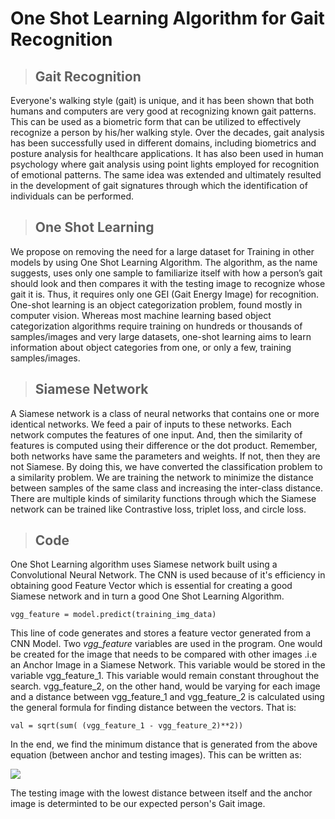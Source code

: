 # One Shot Learning Algorithm for Gait Recognition
<!-- > Comment this and the link once done:
> Reference: https://docs.github.com/en/get-started/writing-on-github/getting-started-with-writing-and-formatting-on-github/basic-writing-and-formatting-syntax -->
> ## Gait Recognition
Everyone's walking style (gait) is unique, and it has been shown that both humans and computers are very good at recognizing known gait patterns. This can be used as a biometric form that can be utilized to effectively recognize a person by his/her walking style. Over the decades, gait analysis has been successfully used in different domains, including biometrics and posture analysis for healthcare applications. It has also been used in human psychology where gait analysis using point lights employed for recognition of emotional patterns. The same idea was extended and ultimately resulted in the development of gait signatures through which the identification of individuals can be performed.
> ## One Shot Learning
We propose on removing the need for a large dataset for Training in other models by using One Shot Learning Algorithm. The algorithm, as the name suggests, uses only one sample to familiarize itself with how a person’s gait should look and then compares it with the testing image to recognize whose gait it is. Thus, it requires only one GEI (Gait Energy Image) for recognition. 
One-shot learning is an object categorization problem, found mostly in computer vision. Whereas most machine learning based object categorization algorithms require training on hundreds or thousands of samples/images and very large datasets, one-shot learning aims to learn information about object categories from one, or only a few, training samples/images.
>## Siamese Network
A Siamese network is a class of neural networks that contains one or more identical networks. We feed a pair of inputs to these networks. Each network computes the features of one input. And, then the similarity of features is computed using their difference or the dot product. Remember, both networks have same the parameters and weights. If not, then they are not Siamese.
By doing this, we have converted the classification problem to a similarity problem. We are training the network to minimize the distance between samples of the same class and increasing the inter-class distance. There are multiple kinds of similarity functions through which the Siamese network can be trained like Contrastive loss, triplet loss, and circle loss.

>## Code
One Shot Learning algorithm uses Siamese network built using a Convolutional Neural Network. The CNN is used because of it's efficiency in obtaining good Feature Vector which is essential for creating a good Siamese network and in turn a good One Shot Learning Algorithm.
```
vgg_feature = model.predict(training_img_data)
```
This line of code generates and stores a feature vector generated from a CNN Model. Two _vgg_feature_ variables are used in the program. One would be created for the image that needs to be compared with other images .i.e an Anchor Image in a Siamese Network. This variable would be stored in the variable vgg_feature_1. This variable would remain constant throughout the search. vgg_feature_2, on the other hand, would be varying for each image and a distance between vgg_feature_1 and vgg_feature_2 is calculated using the general formula for finding distance between the vectors. That is:
```
val = sqrt(sum( (vgg_feature_1 - vgg_feature_2)**2))
```
In the end, we find the minimum distance that is generated from the above equation (between anchor and testing images).
This can be written as:

<img src="https://render.githubusercontent.com/render/math?math={\color{grey}\sqrt{\sum_{}(vgg\_feature\_1-%20vgg\_feature\_2)%20+%20^2}}">

The testing image with the lowest distance between itself and the anchor image is determinted to be our expected person's Gait image.